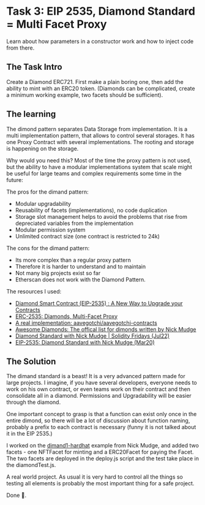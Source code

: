 # Task 3: EIP 2535, Diamond Standard = Multi Facet Proxy

Learn about how parameters in a constructor work and how to inject code from there.

## The Task Intro

Create a Diamond ERC721. First make a plain boring one, then add the ability to mint with an ERC20 token. (Diamonds can be complicated, create a minimum working
example, two facets should be sufficient).

## The learning

The dimond pattern separates Data Storage from implementation. It is a multi implementation pattern, that allows to control several storages. It has one Proxy Contract with several implementations. The rooting and storage is happening on the storage.

Why would you need this? Most of the time the proxy pattern is not used, but the ability to have a modular implementations system that scale might be useful for large teams and complex requirements some time in the future:

The pros for the dimand pattern:

- Modular upgradability
- Reusability of facets (implementations), no code duplication
- Storage slot management helps to avoid the problems that rise from depreciated variables from the implementation
- Modular permission system
- Unlimited contract size (one contract is restricted to 24k)

The cons for the dimand pattern:

- Its more complex than a regular proxy pattern
- Therefore it is harder to understand and to maintain
- Not many big projects exist so far
- Etherscan does not work with the Diamond Pattern.

The resources I used:

- [Diamond Smart Contract (EIP-2535) : A New Way to Upgrade your Contracts](https://www.youtube.com/watch?v=OMM9pgEJ4og)
- [ERC-2535: Diamonds, Multi-Facet Proxy](https://eips.ethereum.org/EIPS/eip-2535)
- [A real implementation: aavegotchi/aavegotchi-contracts](https://github.com/aavegotchi/aavegotchi-contracts/tree/master/contracts/Aavegotchi)
- [Awesome Diamonds: The offical list for dimonds written by Nick Mudge](https://github.com/mudgen/awesome-diamonds)
- [Diamond Standard with Nick Mudge | Solidity Fridays (Jul22)](https://www.youtube.com/watch?v=9-MYz75FA8o)
- [EIP-2535: Diamond Standard with Nick Mudge (Mar20)](https://www.youtube.com/watch?v=64VfajtPGJ4)

## The Solution

The dimand standard is a beast! It is a very advanced pattern made for large projects. I imagine, if you have several developers, everyone needs to work on his own contract, or even teams work on their contract and then consolidate all in a diamond. Permissions and Upgradability will be easier through the diamond.

One important concept to grasp is that a function can exist only once in the entire dimond, so there will be a lot of discussion about function naming, probably a prefix to each contract is necessary (funny it is not talked about it in the EIP 2535.)

I worked on the [dimand1-hardhat](https://github.com/mudgen/diamond-1-hardhat) example from Nick Mudge, and added two facets - one NFTFacet for minting and a ERC20Facet for paying the Facet. The two facets are deployed in the deploy.js script and the test take place in the diamondTest.js.

A real world project. As usual it is very hard to control all the things so testing all elements is probably the most important thing for a safe project.

Done 🎉️.
